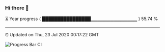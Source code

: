 ### Hi there 👋

⏳ Year progress { ████████████████▁▁▁▁▁▁▁▁▁▁▁▁▁▁ } 55.74 %

---

⏰ Updated on Thu, 23 Jul 2020 00:17:22 GMT

![Progress Bar CI](https://github.com/liununu/liununu/workflows/Progress%20Bar%20CI/badge.svg)
